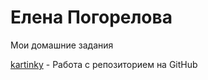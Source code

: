 # Елена Погорелова

Мои домашние задания


[kartinky](kartinky/82419361_2501648406627728_9168771410405883904_n.jpg "Моя готовая домашка") - Работа с репозиторием на GitHub
